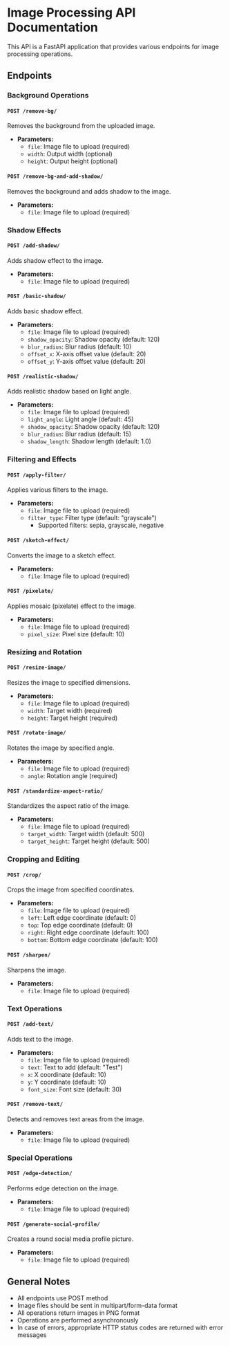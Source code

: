 # Image Processing API Documentation

This API is a FastAPI application that provides various endpoints for image processing operations.

## Endpoints

### Background Operations

#### `POST /remove-bg/`
Removes the background from the uploaded image.
- **Parameters:**
  - `file`: Image file to upload (required)
  - `width`: Output width (optional)
  - `height`: Output height (optional)

#### `POST /remove-bg-and-add-shadow/`
Removes the background and adds shadow to the image.
- **Parameters:**
  - `file`: Image file to upload (required)

### Shadow Effects

#### `POST /add-shadow/`
Adds shadow effect to the image.
- **Parameters:**
  - `file`: Image file to upload (required)

#### `POST /basic-shadow/`
Adds basic shadow effect.
- **Parameters:**
  - `file`: Image file to upload (required)
  - `shadow_opacity`: Shadow opacity (default: 120)
  - `blur_radius`: Blur radius (default: 10)
  - `offset_x`: X-axis offset value (default: 20)
  - `offset_y`: Y-axis offset value (default: 20)

#### `POST /realistic-shadow/`
Adds realistic shadow based on light angle.
- **Parameters:**
  - `file`: Image file to upload (required)
  - `light_angle`: Light angle (default: 45)
  - `shadow_opacity`: Shadow opacity (default: 120)
  - `blur_radius`: Blur radius (default: 15)
  - `shadow_length`: Shadow length (default: 1.0)

### Filtering and Effects

#### `POST /apply-filter/`
Applies various filters to the image.
- **Parameters:**
  - `file`: Image file to upload (required)
  - `filter_type`: Filter type (default: "grayscale")
    - Supported filters: sepia, grayscale, negative

#### `POST /sketch-effect/`
Converts the image to a sketch effect.
- **Parameters:**
  - `file`: Image file to upload (required)

#### `POST /pixelate/`
Applies mosaic (pixelate) effect to the image.
- **Parameters:**
  - `file`: Image file to upload (required)
  - `pixel_size`: Pixel size (default: 10)

### Resizing and Rotation

#### `POST /resize-image/`
Resizes the image to specified dimensions.
- **Parameters:**
  - `file`: Image file to upload (required)
  - `width`: Target width (required)
  - `height`: Target height (required)

#### `POST /rotate-image/`
Rotates the image by specified angle.
- **Parameters:**
  - `file`: Image file to upload (required)
  - `angle`: Rotation angle (required)

#### `POST /standardize-aspect-ratio/`
Standardizes the aspect ratio of the image.
- **Parameters:**
  - `file`: Image file to upload (required)
  - `target_width`: Target width (default: 500)
  - `target_height`: Target height (default: 500)

### Cropping and Editing

#### `POST /crop/`
Crops the image from specified coordinates.
- **Parameters:**
  - `file`: Image file to upload (required)
  - `left`: Left edge coordinate (default: 0)
  - `top`: Top edge coordinate (default: 0)
  - `right`: Right edge coordinate (default: 100)
  - `bottom`: Bottom edge coordinate (default: 100)

#### `POST /sharpen/`
Sharpens the image.
- **Parameters:**
  - `file`: Image file to upload (required)

### Text Operations

#### `POST /add-text/`
Adds text to the image.
- **Parameters:**
  - `file`: Image file to upload (required)
  - `text`: Text to add (default: "Test")
  - `x`: X coordinate (default: 10)
  - `y`: Y coordinate (default: 10)
  - `font_size`: Font size (default: 30)

#### `POST /remove-text/`
Detects and removes text areas from the image.
- **Parameters:**
  - `file`: Image file to upload (required)

### Special Operations

#### `POST /edge-detection/`
Performs edge detection on the image.
- **Parameters:**
  - `file`: Image file to upload (required)

#### `POST /generate-social-profile/`
Creates a round social media profile picture.
- **Parameters:**
  - `file`: Image file to upload (required)

## General Notes

- All endpoints use POST method
- Image files should be sent in multipart/form-data format
- All operations return images in PNG format
- Operations are performed asynchronously
- In case of errors, appropriate HTTP status codes are returned with error messages
